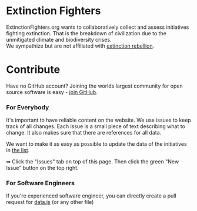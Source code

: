 # Extinction Fighters
ExtinctionFighters.org wants to collaboratively collect and assess initiatives fighting extinction. That is the breakdown of civilization due to the unmitigated climate and biodiversity crises.<br/>
    We sympathize but are not affiliated with <a href="https://rebellion.earth/">extinction rebellion</a>.</p>

# Contribute
Have no GitHub account? Joining the worlds largest community for open source software is easy - [join GitHub](https://github.com/join).

### For Everybody
It's important to have reliable content on the website. We use issues to keep track of all changes. Each issue is a small piece of text describing what to change. It also makes sure that there are references for all data.

We want to make it as easy as possible to update the data of the initiatives in [the list](https://ExtinctionFighters.org). 

➡ Click the "Issues" tab on top of this page. Then click the green "New Issue" button on the top right.


### For Software Engineers
If you're experienced software engineer, you can directly create a pull request for [data.js](data.js) (or any other file)
